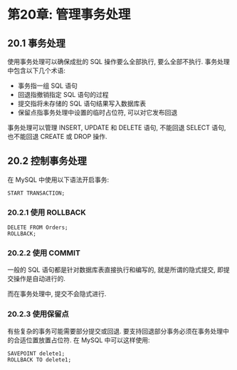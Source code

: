 # 第20章: 管理事务处理 #

## 20.1 事务处理 ##

使用事务处理可以确保成批的 SQL 操作要么全部执行, 要么全部不执行. 事务处理中包含以下几个术语:

- 事务指一组 SQL 语句
- 回退指撤销指定 SQL 语句的过程
- 提交指将未存储的 SQL 语句结果写入数据库表
- 保留点指事务处理中设置的临时占位符, 可以对它发布回退

事务处理可以管理 INSERT, UPDATE 和 DELETE 语句, 不能回退 SELECT 语句, 也不能回退 CREATE 或 DROP 操作.

## 20.2 控制事务处理 ##

在 MySQL 中使用以下语法开启事务:

```
START TRANSACTION;
```

### 20.2.1 使用 ROLLBACK ###

```
DELETE FROM Orders;
ROLLBACK;
```

### 20.2.2 使用 COMMIT ###

一般的 SQL 语句都是针对数据库表直接执行和编写的, 就是所谓的隐式提交, 即提交操作是自动进行的.

而在事务处理中, 提交不会隐式进行.

### 20.2.3 使用保留点 ###

有些复杂的事务可能需要部分提交或回退. 要支持回退部分事务必须在事务处理中的合适位置放置占位符. 在 MySQL 中可以这样使用:

```
SAVEPOINT delete1;
ROLLBACK TO delete1;
```

